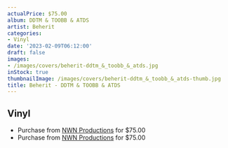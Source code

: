 ```yaml
---
actualPrice: $75.00
album: DDTM & TOOBB & ATDS
artist: Beherit
categories:
- Vinyl
date: '2023-02-09T06:12:00'
draft: false
images:
- /images/covers/beherit-ddtm_&_toobb_&_atds.jpg
inStock: true
thumbnailImage: /images/covers/beherit-ddtm_&_toobb_&_atds-thumb.jpg
title: Beherit - DDTM & TOOBB & ATDS
---
```


## Vinyl
* Purchase from [NWN Productions](http://shop.nwnprod.com/index.php?route=product/product&path=75&product_id=31078&sort=pd.name&order=ASC) for $75.00
* Purchase from [NWN Productions](http://shop.nwnprod.com/index.php?route=product/product&path=75&product_id=31251&sort=pd.name&order=ASC) for $75.00
